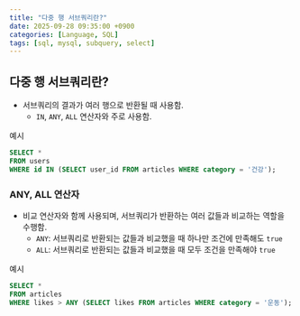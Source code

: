 ```yaml
---
title: "다중 행 서브쿼리란?"
date: 2025-09-28 09:35:00 +0900
categories: [Language, SQL]
tags: [sql, mysql, subquery, select]
---
```


## **다중 행 서브쿼리란?**
- 서브쿼리의 결과가 여러 행으로 반환될 때 사용함.
  - `IN`, `ANY`, `ALL` 연산자와 주로 사용함.

예시
```sql
SELECT * 
FROM users 
WHERE id IN (SELECT user_id FROM articles WHERE category = '건강');
```

### **ANY, ALL 연산자**
- 비교 연산자와 함께 사용되며, 서브쿼리가 반환하는 여러 값들과 비교하는 역할을 수행함.
  - `ANY`: 서브쿼리로 반환되는 값들과 비교했을 때 하나만 조건에 만족해도 `true`
  - `ALL`: 서브쿼리로 반환되는 값들과 비교했을 때 모두 조건을 만족해야 `true`

예시
```sql
SELECT *
FROM articles
WHERE likes > ANY (SELECT likes FROM articles WHERE category = '운동');
```